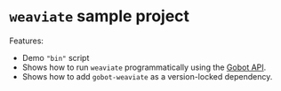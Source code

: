 # `weaviate` sample project

Features:

- Demo `"bin"` script
- Shows how to run `weaviate` programmatically using the [Gobot API](https://github.com/benallfree/gobot/tree/main/docs/readme.md).
- Shows how to add `gobot-weaviate` as a version-locked dependency.
